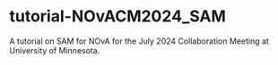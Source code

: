 # tutorial-NOvACM2024_SAM
A tutorial on SAM for NOvA for the July 2024 Collaboration Meeting at University of Minnesota.

